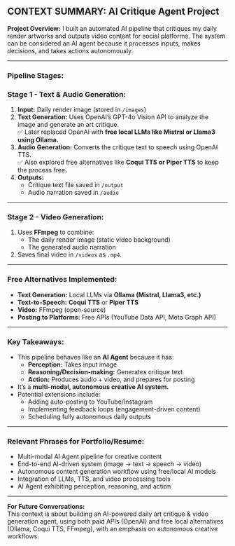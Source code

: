 ## CONTEXT SUMMARY: AI Critique Agent Project

**Project Overview:**
I built an automated AI pipeline that critiques my daily render artworks and outputs video content for social platforms. The system can be considered an AI agent because it processes inputs, makes decisions, and takes actions autonomously.

---

### Pipeline Stages:

### Stage 1 - Text & Audio Generation:
1. **Input:** Daily render image (stored in `/images`)
2. **Text Generation:** Uses OpenAI’s GPT-4o Vision API to analyze the image and generate an art critique.  
   ✅ Later replaced OpenAI with **free local LLMs like Mistral or Llama3 using Ollama.**
3. **Audio Generation:** Converts the critique text to speech using OpenAI TTS.  
   ✅ Also explored free alternatives like **Coqui TTS or Piper TTS** to keep the process free.
4. **Outputs:**
   - Critique text file saved in `/output`
   - Audio narration saved in `/audio`

---

### Stage 2 - Video Generation:
1. Uses **FFmpeg** to combine:
   - The daily render image (static video background)
   - The generated audio narration
2. Saves final video in `/videos` as `.mp4`.

---

### Free Alternatives Implemented:
- **Text Generation:** Local LLMs via **Ollama (Mistral, Llama3, etc.)**
- **Text-to-Speech:** **Coqui TTS** or **Piper TTS**
- **Video:** FFmpeg (open-source)
- **Posting to Platforms:** Free APIs (YouTube Data API, Meta Graph API)

---

### Key Takeaways:
- This pipeline behaves like an **AI Agent** because it has:
  - **Perception:** Takes input image
  - **Reasoning/Decision-making:** Generates critique text
  - **Action:** Produces audio + video, and prepares for posting
- It’s a **multi-modal, autonomous creative AI system.**
- Potential extensions include:
  - Adding auto-posting to YouTube/Instagram
  - Implementing feedback loops (engagement-driven content)
  - Scheduling fully autonomous daily outputs

---

### Relevant Phrases for Portfolio/Resume:
- Multi-modal AI Agent pipeline for creative content
- End-to-end AI-driven system (image → text → speech → video)
- Autonomous content generation workflow using free/local AI models
- Integration of LLMs, TTS, and video processing tools
- AI Agent exhibiting perception, reasoning, and action

---

**For Future Conversations:**  
This context is about building an AI-powered daily art critique & video generation agent, using both paid APIs (OpenAI) and free local alternatives (Ollama, Coqui TTS, FFmpeg), with an emphasis on autonomous creative workflows.
